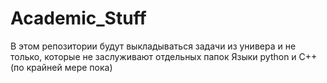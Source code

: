 # Academic_Stuff
В этом репозитории будут выкладываться задачи  из универа и не только, которые не заслуживают отдельных папок
Языки python и C++ (по крайней мере пока)
